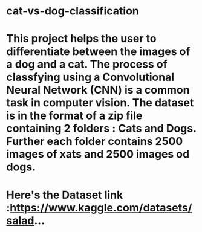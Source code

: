 # cat-vs-dog-classification
#  This project helps the user to differentiate between the images of a dog and a cat. The process of classfying using a Convolutional Neural Network (CNN) is a common task in computer vision. The dataset is in the format of a zip file containing 2 folders : Cats and Dogs. Further each folder contains 2500 images of xats and 2500 images od dogs.
# Here's the Dataset link :https://www.kaggle.com/datasets/salad...
